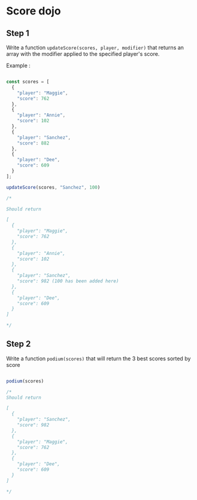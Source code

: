 # Score dojo

## Step 1

Write a function `updateScore(scores, player, modifier)` that returns an array with the modifier applied to the specified player's score.

Example :

```javascript

const scores = [
  {
    "player": "Maggie",
    "score": 762
  },
  {
    "player": "Annie",
    "score": 102
  },
  {
    "player": "Sanchez",
    "score": 882
  },
  {
    "player": "Dee",
    "score": 609
  }
];

updateScore(scores, "Sanchez", 100)

/* 

Should return 

[
  {
    "player": "Maggie",
    "score": 762
  },
  {
    "player": "Annie",
    "score": 102
  },
  {
    "player": "Sanchez",
    "score": 982 (100 has been added here)
  },
  {
    "player": "Dee",
    "score": 609
  }
]

*/
```

## Step 2

Write a function `podium(scores)` that will return the 3 best scores sorted by score

```javascript

podium(scores)

/*
Should return

[
  {
    "player": "Sanchez",
    "score": 982
  },
  {
    "player": "Maggie",
    "score": 762
  },
  {
    "player": "Dee",
    "score": 609
  }
]

*/
```